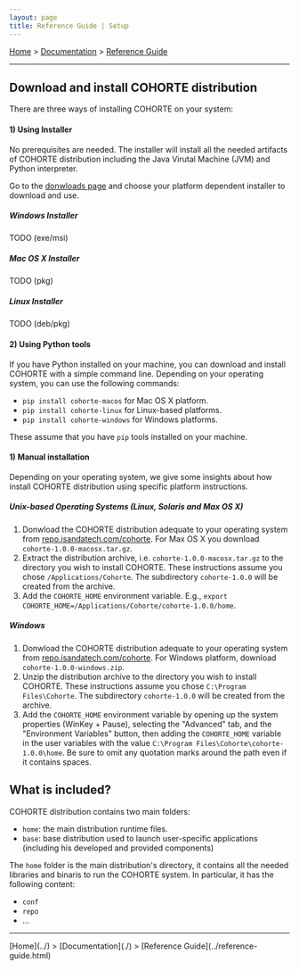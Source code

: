 ```yaml
---
layout: page
title: Reference Guide | Setup
---
```


[Home](../../) > [Documentation](../) > [Reference Guide](../reference-guide.html)

<hr/>

## Download and install COHORTE distribution

There are three ways of installing COHORTE on your system:

#### 1) Using Installer

No prerequisites are needed. The installer will install all the needed artifacts of COHORTE distribution including the Java Virutal Machine (JVM) and Python interpreter.

Go to the [donwloads page](../../downloads) and choose your platform dependent installer to download and use. 

##### Windows Installer

TODO (exe/msi)

##### Mac OS X Installer

TODO (pkg)

##### Linux Installer

TODO (deb/pkg)

#### 2) Using Python tools 

If you have Python installed on your machine, you can download and install COHORTE with a simple command line. Depending on your operating system, you can use the following commands:

 * `pip install cohorte-macos` for Mac OS X platform.
 * `pip install cohorte-linux` for Linux-based platforms.
 * `pip install cohorte-windows` for Windows platforms.

These assume that you have `pip` tools installed on your machine. 


#### 1) Manual installation

Depending on your operating system, we give some insights about how install COHORTE distribution using specific platform instructions.

##### Unix-based Operating Systems (Linux, Solaris and Max OS X)

1. Donwload the COHORTE distribution adequate to your operating system from [repo.isandatech.com/cohorte](http://repo.isandatech.com/cohorte). For Max OS X you download `cohorte-1.0.0-macosx.tar.gz`.
2. Extract the distribution archive, i.e. `cohorte-1.0.0-macosx.tar.gz` to the directory you wish to install COHORTE. These instructions assume you chose `/Applications/Cohorte`. The subdirectory `cohorte-1.0.0` will be created from the archive.
3. Add the `COHORTE_HOME` environment variable. E.g., `export COHORTE_HOME=/Applications/Cohorte/cohorte-1.0.0/home`.

##### Windows

1. Donwload the COHORTE distribution adequate to your operating system from [repo.isandatech.com/cohorte](http://repo.isandatech.com/cohorte). For Windows platform, download `cohorte-1.0.0-windows.zip`.
2. Unzip the distribution archive to the directory you wish to install COHORTE. These instructions assume you chose `C:\Program Files\Cohorte`. The subdirectory `cohorte-1.0.0` will be created from the archive.
3. Add the `COHORTE_HOME` environment variable by opening up the system properties (WinKey + Pause), selecting the "Advanced" tab, and the "Environment Variables" button, then adding the `COHORTE_HOME` variable in the user variables with the value `C:\Program Files\Cohorte\cohorte-1.0.0\home`. Be sure to omit any quotation marks around the path even if it contains spaces. 

## What is included?

COHORTE distribution contains two main folders:
 
 * `home`: the main distribution runtime files.
 * `base`: base distribution used to launch user-specific applications (including his developed and provided components)

 The `home` folder is the main distribution's directory, it contains all the needed libraries and binaris to run the COHORTE system. In particular, it has the following content:
 
 * `conf`
 * `repo`
 * ...


<hr/>
[Home](../) > [Documentation](./) > [Reference Guide](../reference-guide.html)